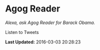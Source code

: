 # Agog Reader
*Alexa, ask Agog Reader for Barack Obama.*

Listen to Tweets

**Last Updated:** 2016-03-03 20:28:23